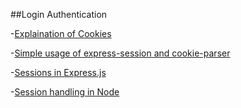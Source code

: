 ##Login Authentication

-[Explaination of Cookies](https://www.youtube.com/watch?v=vxoZSEbrX5A)

-[Simple usage of express-session and cookie-parser](http://runnable.com/U0tEnHwraXYyp-JG/simple-usage-of-express-session-and-cookie-parser-with-express-for-node-js)

-[Sessions in Express.js](http://expressjs-book.com/forums/topic/express-js-sessions-a-detailed-tutorial/)

-[Session handling in Node](http://codeforgeek.com/2014/09/manage-session-using-node-js-express-4/)